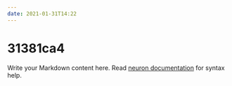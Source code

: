 ```yaml
---
date: 2021-01-31T14:22
---
```


# 31381ca4

Write your Markdown content here. Read [neuron documentation](https://neuron.zettel.page/2011404.html) for syntax help.

